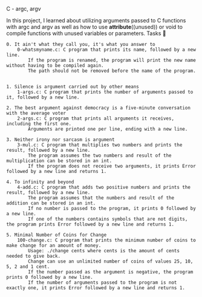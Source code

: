 C - argc, argv

In this project, I learned about utilizing arguments passed to C functions with argc and argv as well as how to use __attribute__((unused)) or void to compile functions with unused variables or parameters.
Tasks 📃

    0. It ain't what they call you, it's what you answer to
        0-whatsmyname.c: C program that prints its name, followed by a new line.
            If the program is renamed, the program will print the new name without having to be compiled again.
            The path should not be removed before the name of the program.


    1. Silence is argument carried out by other means
        1-args.c: C program that prints the number of arguments passed to it, followed by a new line.

    2. The best argument against democracy is a five-minute conversation with the average voter
        2-args.c: C program that prints all arguments it receives, including the first one.
            Arguments are printed one per line, ending with a new line.

    3. Neither irony nor sarcasm is argument
        3-mul.c: C program that multiplies two numbers and prints the result, followed by a new line.
            The program assumes the two numbers and result of the multiplication can be stored in an int.
            If the program does not receive two arguments, it prints Error followed by a new line and returns 1.

    4. To infinity and beyond
        4-add.c: C program that adds two positive numbers and prints the result, followed by a new line.
            The program assumes that the numbers and result of the addition can be stored in an int.
            If no number is passed to the program, it prints 0 followed by a new line.
            If one of the numbers contains symbols that are not digits, the program prints Error followed by a new line and returns 1.

    5. Minimal Number of Coins for Change
        100-change.c: C program that prints the minimum number of coins to make change for an amount of money.
            Usage: ./change cents where cents is the amount of cents needed to give back.
            Change can use an unlimited number of coins of values 25, 10, 5, 2 and 1 cent.
            If the number passed as the argument is negative, the program prints 0 followed by a new line.
            If the number of arguments passed to the program is not exactly one, it prints Error followed by a new line and returns 1.

